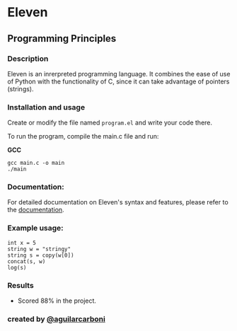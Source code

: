 # Eleven

## Programming Principles

### Description
 
Eleven is an inrerpreted programming language. It combines the ease of use of Python with the functionality of C, 
since it can take advantage of pointers (strings).

### Installation and usage

Create or modify the file named `program.el` and write your code there.

To run the program, compile the main.c file and run:

**GCC**
```
gcc main.c -o main
./main
```

### Documentation:
For detailed documentation on Eleven's syntax and features, please refer to the [documentation](docs/README.md).

### Example usage:

```
int x = 5
string w = "stringy"
string s = copy(w[0])
concat(s, w)
log(s)
```

### Results
- Scored 88% in the project.


### created by [@aguilarcarboni](https://github.com/aguilarcarboni/)
